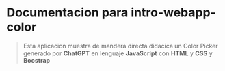 # Documentacion para intro-webapp-color
> Esta aplicacion muestra de mandera directa didacica un Color Picker generado por **ChatGPT** en lenguaje **JavaScript** con **HTML** y **CSS** y **Boostrap**
